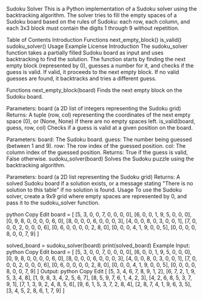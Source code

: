 Sudoku Solver
This is a Python implementation of a Sudoku solver using the backtracking algorithm. The solver tries to fill the empty spaces of a Sudoku board based on the rules of Sudoku: each row, each column, and each 3x3 block must contain the digits 1 through 9 without repetition.

Table of Contents
Introduction
Functions
next_empty_block()
is_valid()
sudoku_solver()
Usage
Example
License
Introduction
The sudoku_solver function takes a partially filled Sudoku board as input and uses backtracking to find the solution. The function starts by finding the next empty block (represented by 0), guesses a number for it, and checks if the guess is valid. If valid, it proceeds to the next empty block. If no valid guesses are found, it backtracks and tries a different guess.

Functions
next_empty_block(board)
Finds the next empty block on the Sudoku board.

Parameters: board (a 2D list of integers representing the Sudoku grid)
Returns: A tuple (row, col) representing the coordinates of the next empty space (0), or (None, None) if there are no empty spaces left.
is_valid(board, guess, row, col)
Checks if a guess is valid at a given position on the board.

Parameters:
board: The Sudoku board.
guess: The number being guessed (between 1 and 9).
row: The row index of the guessed position.
col: The column index of the guessed position.
Returns: True if the guess is valid, False otherwise.
sudoku_solver(board)
Solves the Sudoku puzzle using the backtracking algorithm.

Parameters: board (a 2D list representing the Sudoku grid)
Returns: A solved Sudoku board if a solution exists, or a message stating "There is no solution to this table" if no solution is found.
Usage
To use the Sudoku solver, create a 9x9 grid where empty spaces are represented by 0, and pass it to the sudoku_solver function.

python
Copy
Edit
board = [
    [5, 3, 0, 0, 7, 0, 0, 0, 0],
    [6, 0, 0, 1, 9, 5, 0, 0, 0],
    [0, 9, 8, 0, 0, 0, 0, 6, 0],
    [8, 0, 0, 0, 6, 0, 0, 0, 3],
    [4, 0, 0, 8, 0, 3, 0, 0, 1],
    [7, 0, 0, 0, 2, 0, 0, 0, 6],
    [0, 6, 0, 0, 0, 0, 2, 8, 0],
    [0, 0, 0, 4, 1, 9, 0, 0, 5],
    [0, 0, 0, 0, 8, 0, 0, 7, 9]
]

solved_board = sudoku_solver(board)
print(solved_board)
Example
Input:
python
Copy
Edit
board = [
    [5, 3, 0, 0, 7, 0, 0, 0, 0],
    [6, 0, 0, 1, 9, 5, 0, 0, 0],
    [0, 9, 8, 0, 0, 0, 0, 6, 0],
    [8, 0, 0, 0, 6, 0, 0, 0, 3],
    [4, 0, 0, 8, 0, 3, 0, 0, 1],
    [7, 0, 0, 0, 2, 0, 0, 0, 6],
    [0, 6, 0, 0, 0, 0, 2, 8, 0],
    [0, 0, 0, 4, 1, 9, 0, 0, 5],
    [0, 0, 0, 0, 8, 0, 0, 7, 9]
]
Output:
python
Copy
Edit
[
    [5, 3, 4, 6, 7, 8, 9, 1, 2],
    [6, 7, 2, 1, 9, 5, 3, 4, 8],
    [1, 9, 8, 3, 4, 2, 5, 6, 7],
    [8, 5, 9, 7, 6, 1, 4, 2, 3],
    [4, 2, 6, 8, 5, 3, 7, 9, 1],
    [7, 1, 3, 9, 2, 4, 8, 5, 6],
    [9, 6, 1, 5, 3, 7, 2, 8, 4],
    [2, 8, 7, 4, 1, 9, 6, 3, 5],
    [3, 4, 5, 2, 8, 6, 1, 7, 9]
]
